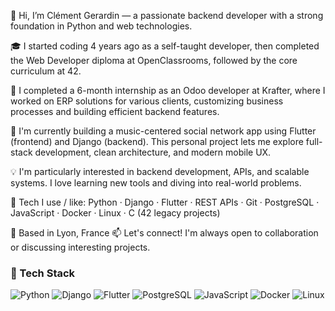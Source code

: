 👋 Hi, I’m Clément Gerardin — a passionate backend developer with a strong foundation in Python and web technologies.

🎓 I started coding 4 years ago as a self-taught developer, then completed the Web Developer diploma at OpenClassrooms, followed by the core curriculum at 42.

💼 I completed a 6-month internship as an Odoo developer at Krafter, where I worked on ERP solutions for various clients, customizing business processes and building efficient backend features.

🚀 I'm currently building a music-centered social network app using Flutter (frontend) and Django (backend). This personal project lets me explore full-stack development, clean architecture, and modern mobile UX.

💡 I'm particularly interested in backend development, APIs, and scalable systems. I love learning new tools and diving into real-world problems.

🔧 Tech I use / like: Python · Django · Flutter · REST APIs · Git · PostgreSQL · JavaScript · Docker · Linux · C (42 legacy projects)

📍 Based in Lyon, France
📫 Let's connect! I'm always open to collaboration or discussing interesting projects.


### 🧰 Tech Stack
![Python](https://img.shields.io/badge/-Python-3776AB?style=for-the-badge&logo=python&logoColor=white)
![Django](https://img.shields.io/badge/-Django-092E20?style=for-the-badge&logo=django&logoColor=white)
![Flutter](https://img.shields.io/badge/-Flutter-02569B?style=for-the-badge&logo=flutter&logoColor=white)
![PostgreSQL](https://img.shields.io/badge/-PostgreSQL-336791?style=for-the-badge&logo=postgresql&logoColor=white)
![JavaScript](https://img.shields.io/badge/-JavaScript-F7DF1E?style=for-the-badge&logo=javascript&logoColor=black)
![Docker](https://img.shields.io/badge/-Docker-2496ED?style=for-the-badge&logo=docker&logoColor=white)
![Linux](https://img.shields.io/badge/-Linux-FCC624?style=for-the-badge&logo=linux&logoColor=black)
